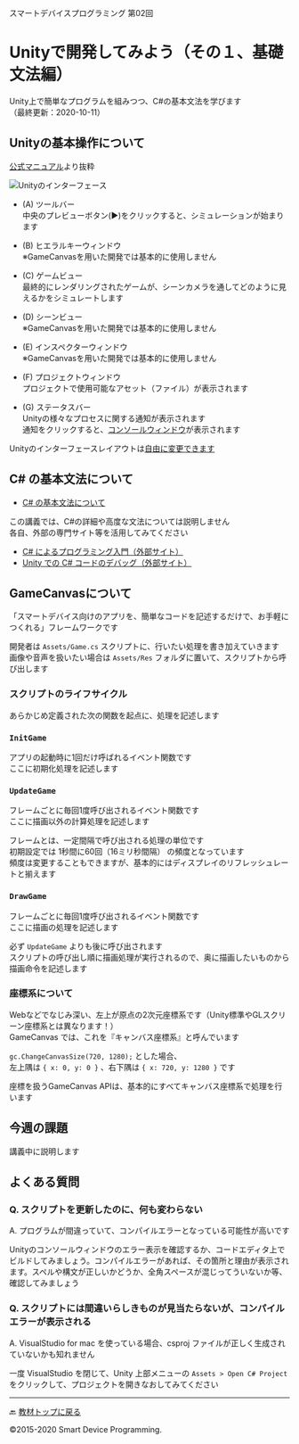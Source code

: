 スマートデバイスプログラミング 第02回
# Unityで開発してみよう（その１、基礎文法編）
Unity上で簡単なプログラムを組みつつ、C#の基本文法を学びます  
（最終更新：2020-10-11）

## Unityの基本操作について

[公式マニュアル](https://docs.unity3d.com/ja/2020.1/Manual/UsingTheEditor.html)より抜粋

![Unityのインターフェース](https://docs.unity3d.com/ja/2020.1/uploads/Main/Editor-Breakdown.png)

- (A) ツールバー  
中央のプレビューボタン(▶️)をクリックすると、シミュレーションが始まります

- (B) ヒエラルキーウィンドウ  
※GameCanvasを用いた開発では基本的に使用しません

- (C) ゲームビュー  
最終的にレンダリングされたゲームが、シーンカメラを通してどのように見えるかをシミュレートします

- (D) シーンビュー  
※GameCanvasを用いた開発では基本的に使用しません

- (E) インスペクターウィンドウ  
※GameCanvasを用いた開発では基本的に使用しません

- (F) プロジェクトウィンドウ  
プロジェクトで使用可能なアセット（ファイル）が表示されます

- (G) ステータスバー  
Unityの様々なプロセスに関する通知が表示されます  
通知をクリックすると、[コンソールウィンドウ](https://docs.unity3d.com/ja/2020.1/Manual/Console.html)が表示されます

Unityのインターフェースレイアウトは[自由に変更できます](https://docs.unity3d.com/ja/2020.1/Manual/CustomizingYourWorkspace.html)

## C# の基本文法について
- [C# の基本文法について](http://web.sfc.keio.ac.jp/~wadari/sdp/k02_cs.html)


この講義では、C#の詳細や高度な文法については説明しません  
各自、外部の専門サイト等を活用してみてください

- [C# によるプログラミング入門（外部サイト）](https://ufcpp.net/study/csharp/)
- [Unity での C# コードのデバッグ（外部サイト）](https://docs.unity3d.com/ja/2020.1/Manual/ManagedCodeDebugging.html)

## GameCanvasについて

「スマートデバイス向けのアプリを、簡単なコードを記述するだけで、お手軽につくれる」フレームワークです

開発者は `Assets/Game.cs` スクリプトに、行いたい処理を書き加えていきます  
画像や音声を扱いたい場合は `Assets/Res` フォルダに置いて、スクリプトから呼び出します

### スクリプトのライフサイクル

あらかじめ定義された次の関数を起点に、処理を記述します

### `InitGame`
アプリの起動時に1回だけ呼ばれるイベント関数です  
ここに初期化処理を記述します

### `UpdateGame`
フレームごとに毎回1度呼び出されるイベント関数です  
ここに描画以外の計算処理を記述します

フレームとは、一定間隔で呼び出される処理の単位です  
初期設定では 1秒間に60回（16ミリ秒間隔） の頻度となっています  
頻度は変更することもできますが、基本的にはディスプレイのリフレッシュレートと揃えます

### `DrawGame`
フレームごとに毎回1度呼び出されるイベント関数です  
ここに描画の処理を記述します

必ず `UpdateGame` よりも後に呼び出されます  
スクリプトの呼び出し順に描画処理が実行されるので、奥に描画したいものから描画命令を記述します

### 座標系について
Webなどでなじみ深い、左上が原点の2次元座標系です（Unity標準やGLスクリーン座標系とは異なります！）  
GameCanvas では、これを『キャンバス座標系』と呼んでいます

`gc.ChangeCanvasSize(720, 1280);` とした場合、  
左上隅は `{ x: 0, y: 0 }` 、右下隅は `{ x: 720, y: 1280 }` です

座標を扱うGameCanvas APIは、基本的にすべてキャンバス座標系で処理を行います

## 今週の課題
講義中に説明します

## よくある質問

### Q. スクリプトを更新したのに、何も変わらない

A. プログラムが間違っていて、コンパイルエラーとなっている可能性が高いです

Unityのコンソールウィンドウのエラー表示を確認するか、コードエディタ上でビルドしてみましょう。コンパイルエラーがあれば、その箇所と理由が表示されます。スペルや構文が正しいかどうか、全角スペースが混じってういないか等、確認してみましょう

### Q. スクリプトには間違いらしきものが見当たらないが、コンパイルエラーが表示される

A. VisualStudio for mac を使っている場合、csproj ファイルが正しく生成されていないかも知れません

一度 VisualStudio を閉じて、Unity 上部メニューの `Assets > Open C# Project` をクリックして、プロジェクトを開きなおしてみてください

---
🔙 [教材トップに戻る](README.md)

©2015-2020 Smart Device Programming.
